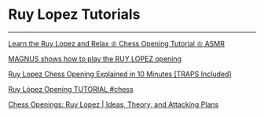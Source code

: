 ﻿# Ruy Lopez Tutorials

---

[Learn the Ruy Lopez and Relax ♔ Chess Opening Tutorial ♔ ASMR](https://www.youtube.com/watch?v=5N2IX72pYPs)

[MAGNUS shows how to play the RUY LOPEZ opening](https://www.youtube.com/watch?v=GN7lp9V0szA)

[Ruy Lopez Chess Opening Explained in 10 Minutes [TRAPS Included]](https://www.youtube.com/watch?v=xD0iTgHMQVQ)

[Ruy López Opening TUTORIAL #chess](https://www.youtube.com/watch?v=G3A3wVULWOw)

[Chess Openings: Ruy Lopez | Ideas, Theory, and Attacking Plans](https://www.youtube.com/watch?v=IQrtrPvU3bQ)

